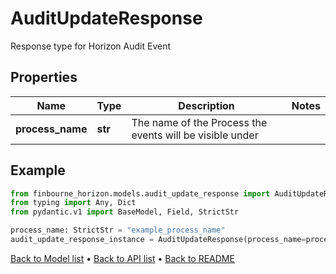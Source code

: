 # AuditUpdateResponse

Response type for Horizon Audit Event
## Properties
Name | Type | Description | Notes
------------ | ------------- | ------------- | -------------
**process_name** | **str** | The name of the Process the events will be visible under | 
## Example

```python
from finbourne_horizon.models.audit_update_response import AuditUpdateResponse
from typing import Any, Dict
from pydantic.v1 import BaseModel, Field, StrictStr

process_name: StrictStr = "example_process_name"
audit_update_response_instance = AuditUpdateResponse(process_name=process_name)

```

[Back to Model list](../README.md#documentation-for-models) &#8226; [Back to API list](../README.md#documentation-for-api-endpoints) &#8226; [Back to README](../README.md)

